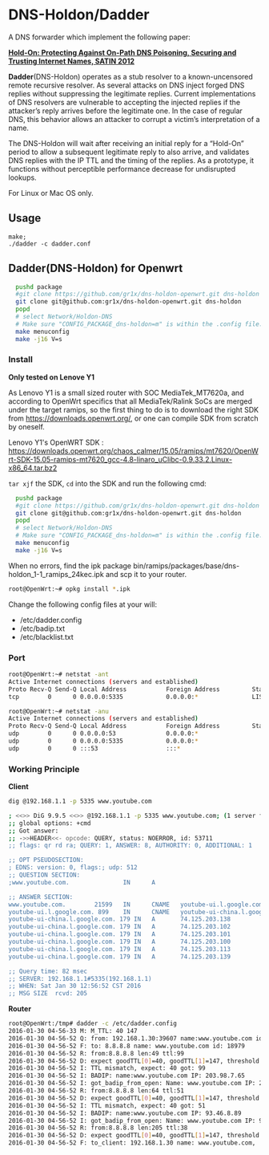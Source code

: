 # DNS-Holdon/Dadder

A DNS forwarder which implement the following paper: 

**[Hold-On: Protecting Against On-Path DNS Poisoning, Securing and Trusting Internet Names, SATIN 2012](https://www1.icsi.berkeley.edu/~nweaver/papers/2012-satin-holdon.pdf)**

**Dadder**(DNS-Holdon) operates as a stub resolver to a known-uncensored remote recursive resolver. As several attacks on DNS inject forged DNS replies without suppressing the legitimate replies. Current implementations of DNS resolvers are vulnerable to accepting the injected replies if the attacker’s reply arrives before the legitimate one. In the case of regular DNS, this behavior allows an attacker to corrupt a victim’s interpretation of a name.


The DNS-Holdon will wait after receiving an initial reply for a “Hold-On” period to allow a subsequent legitimate reply to also arrive, and validates DNS replies with the IP TTL and the timing of the replies. As a prototype, it functions without perceptible performance decrease for undisrupted lookups.


For Linux or Mac OS only.

## Usage

```
make;
./dadder -c dadder.conf
```

## Dadder(DNS-Holdon) for Openwrt

```Bash
  pushd package
  #git clone https://github.com/gr1x/dns-holdon-openwrt.git dns-holdon
  git clone git@github.com:gr1x/dns-holdon-openwrt.git dns-holdon
  popd
  # select Network/Holdon-DNS
  # Make sure "CONFIG_PACKAGE_dns-holdon=m" is within the .config file.
  make menuconfig
  make -j16 V=s
```
### Install


**Only tested on Lenove Y1**


As Lenovo Y1 is a small sized router with SOC MediaTek_MT7620a, and according to OpenWrt specifics that all MediaTek/Ralink SoCs are merged under the target ramips, so the first thing to do is to download the right SDK
from https://downloads.openwrt.org/, or one can compile SDK from scratch by oneself.


Lenovo Y1's OpenWRT SDK : https://downloads.openwrt.org/chaos_calmer/15.05/ramips/mt7620/OpenWrt-SDK-15.05-ramips-mt7620_gcc-4.8-linaro_uClibc-0.9.33.2.Linux-x86_64.tar.bz2


`tar xjf` the SDK, ```cd``` into the SDK and run the following cmd:

```Bash
  pushd package
  #git clone https://github.com/gr1x/dns-holdon-openwrt.git dns-holdon
  git clone git@github.com:gr1x/dns-holdon-openwrt.git dns-holdon
  popd
  # select Network/Holdon-DNS
  # Make sure "CONFIG_PACKAGE_dns-holdon=m" is within the .config file.
  make menuconfig
  make -j16 V=s
```

When no errors, find the ipk package bin/ramips/packages/base/dns-holdon_1-1_ramips_24kec.ipk and scp it to your router.

```Bash
root@OpenWrt:~# opkg install *.ipk
```

Change the following config files at your will:
- /etc/dadder.config
- /etc/badip.txt
- /etc/blacklist.txt

### Port
```Bash
root@OpenWrt:~# netstat -ant
Active Internet connections (servers and established)
Proto Recv-Q Send-Q Local Address           Foreign Address         State
tcp        0      0 0.0.0.0:5335            0.0.0.0:*               LISTEN

root@OpenWrt:~# netstat -anu
Active Internet connections (servers and established)
Proto Recv-Q Send-Q Local Address           Foreign Address         State
udp        0      0 0.0.0.0:53              0.0.0.0:*
udp        0      0 0.0.0.0:5335            0.0.0.0:*
udp        0      0 :::53                   :::*
```

### Working Principle


**Client**

```Bash
dig @192.168.1.1 -p 5335 www.youtube.com

; <<>> DiG 9.9.5 <<>> @192.168.1.1 -p 5335 www.youtube.com; (1 server found)
;; global options: +cmd
;; Got answer:
;; ->>HEADER<<- opcode: QUERY, status: NOERROR, id: 53711
;; flags: qr rd ra; QUERY: 1, ANSWER: 8, AUTHORITY: 0, ADDITIONAL: 1

;; OPT PSEUDOSECTION:
; EDNS: version: 0, flags:; udp: 512
;; QUESTION SECTION:
;www.youtube.com.               IN      A

;; ANSWER SECTION:
www.youtube.com.        21599   IN      CNAME   youtube-ui.l.google.com.
youtube-ui.l.google.com. 899    IN      CNAME   youtube-ui-china.l.google.com.
youtube-ui-china.l.google.com. 179 IN   A       74.125.203.138
youtube-ui-china.l.google.com. 179 IN   A       74.125.203.102
youtube-ui-china.l.google.com. 179 IN   A       74.125.203.101
youtube-ui-china.l.google.com. 179 IN   A       74.125.203.100
youtube-ui-china.l.google.com. 179 IN   A       74.125.203.113
youtube-ui-china.l.google.com. 179 IN   A       74.125.203.139

;; Query time: 82 msec
;; SERVER: 192.168.1.1#5335(192.168.1.1)
;; WHEN: Sat Jan 30 12:56:52 CST 2016
;; MSG SIZE  rcvd: 205
```

**Router**
```Bash
root@OpenWrt:/tmp# dadder -c /etc/dadder.config
2016-01-30 04-56-33 M: M_TTL: 40 147
2016-01-30 04-56-52 Q: from: 192.168.1.30:39607 name:www.youtube.com id:53711 len:44
2016-01-30 04-56-52 F: to: 8.8.8.8 name: www.youtube.com id: 18979
2016-01-30 04-56-52 R: from:8.8.8.8 len:49 ttl:99
2016-01-30 04-56-52 D: expect goodTTL[0]=40, goodTTL[1]=147, threshold:3, to validate:99
2016-01-30 04-56-52 I: TTL mismatch, expect: 40 got: 99
2016-01-30 04-56-52 I: BADIP: name:www.youtube.com IP: 203.98.7.65
2016-01-30 04-56-52 I: got_badip_from_open: Name: www.youtube.com IP: 203.98.7.65
2016-01-30 04-56-52 R: from:8.8.8.8 len:64 ttl:51
2016-01-30 04-56-52 D: expect goodTTL[0]=40, goodTTL[1]=147, threshold:3, to validate:51
2016-01-30 04-56-52 I: TTL mismatch, expect: 40 got: 51
2016-01-30 04-56-52 I: BADIP: name:www.youtube.com IP: 93.46.8.89
2016-01-30 04-56-52 I: got_badip_from_open: Name: www.youtube.com IP: 93.46.8.89
2016-01-30 04-56-52 R: from:8.8.8.8 len:205 ttl:38
2016-01-30 04-56-52 D: expect goodTTL[0]=40, goodTTL[1]=147, threshold:3, to validate:38
2016-01-30 04-56-52 F: to_client: 192.168.1.30 name: www.youtube.com,  answer_ip: , responseLen:205
```
